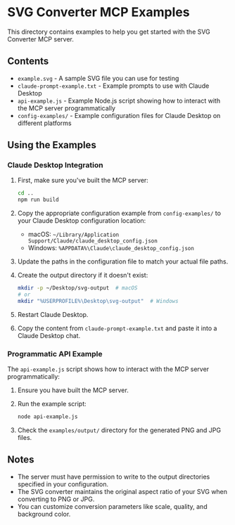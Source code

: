# SVG Converter MCP Examples

This directory contains examples to help you get started with the SVG Converter MCP server.

## Contents

- `example.svg` - A sample SVG file you can use for testing
- `claude-prompt-example.txt` - Example prompts to use with Claude Desktop
- `api-example.js` - Example Node.js script showing how to interact with the MCP server programmatically
- `config-examples/` - Example configuration files for Claude Desktop on different platforms

## Using the Examples

### Claude Desktop Integration

1. First, make sure you've built the MCP server:
   ```bash
   cd ..
   npm run build
   ```

2. Copy the appropriate configuration example from `config-examples/` to your Claude Desktop configuration location:
   - macOS: `~/Library/Application Support/Claude/claude_desktop_config.json`
   - Windows: `%APPDATA%\Claude\claude_desktop_config.json`

3. Update the paths in the configuration file to match your actual file paths.

4. Create the output directory if it doesn't exist:
   ```bash
   mkdir -p ~/Desktop/svg-output  # macOS
   # or
   mkdir "%USERPROFILE%\Desktop\svg-output"  # Windows
   ```

5. Restart Claude Desktop.

6. Copy the content from `claude-prompt-example.txt` and paste it into a Claude Desktop chat.

### Programmatic API Example

The `api-example.js` script shows how to interact with the MCP server programmatically:

1. Ensure you have built the MCP server.

2. Run the example script:
   ```bash
   node api-example.js
   ```

3. Check the `examples/output/` directory for the generated PNG and JPG files.

## Notes

- The server must have permission to write to the output directories specified in your configuration.
- The SVG converter maintains the original aspect ratio of your SVG when converting to PNG or JPG.
- You can customize conversion parameters like scale, quality, and background color.
